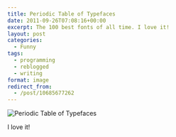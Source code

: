 ```yaml
---
title: Periodic Table of Typefaces
date: 2011-09-26T07:08:16+00:00
excerpt: The 100 best fonts of all time. I love it!
layout: post
categories:
  - Funny
tags:
  - programming
  - reblogged
  - writing
format: image
redirect_from:
  - /post/10685677262
---
```

<img class="alignnone size-full wp-image-238" src="https://dv8b8dkxht4vb.cloudfront.net/img/tumblr_ls45jbM7nz1qawuxwo1_1280.jpg" alt="Periodic Table of Typefaces" srcset="https://dv8b8dkxht4vb.cloudfront.net/img/tumblr_ls45jbM7nz1qawuxwo1_1280.jpg 1280w, https://dv8b8dkxht4vb.cloudfront.net/img/tumblr_ls45jbM7nz1qawuxwo1_1280-300x199.jpg 300w, https://dv8b8dkxht4vb.cloudfront.net/img/tumblr_ls45jbM7nz1qawuxwo1_1280-1024x682.jpg 1024w, https://dv8b8dkxht4vb.cloudfront.net/img/tumblr_ls45jbM7nz1qawuxwo1_1280-450x300.jpg 450w" sizes="(max-width: 1280px) 100vw, 1280px" />

I love it!